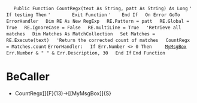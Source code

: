&nbsp;&nbsp;&nbsp;&nbsp;
`Public Function CountRegx(text As String, patt As String) As Long`
`'    If testing Then`
`'        Exit Function`
`'    End If`
&nbsp;&nbsp;&nbsp;&nbsp;`On Error GoTo ErrorHandler`
&nbsp;&nbsp;&nbsp;&nbsp;`Dim RE As New RegExp`
&nbsp;&nbsp;&nbsp;&nbsp;`RE.Pattern = patt`
&nbsp;&nbsp;&nbsp;&nbsp;`RE.Global = True`
&nbsp;&nbsp;&nbsp;&nbsp;`RE.IgnoreCase = False`
&nbsp;&nbsp;&nbsp;&nbsp;`RE.multiLine = True`
&nbsp;&nbsp;&nbsp;&nbsp;`'Retrieve all matches`
&nbsp;&nbsp;&nbsp;&nbsp;`Dim Matches As MatchCollection`
&nbsp;&nbsp;&nbsp;&nbsp;`Set Matches = RE.Execute(text)`
&nbsp;&nbsp;&nbsp;&nbsp;`'Return the corrected count of matches`
&nbsp;&nbsp;&nbsp;&nbsp;`CountRegx = Matches.count`
`ErrorHandler:`
&nbsp;&nbsp;&nbsp;&nbsp;`If Err.Number <> 0 Then`
&nbsp;&nbsp;&nbsp;&nbsp;&nbsp;&nbsp;&nbsp;&nbsp;[`MyMsgBox`](MyMsgBox)` Err.Number & " " & Err.Description, 30`
&nbsp;&nbsp;&nbsp;&nbsp;`End If`
`End Function`


# BeCaller
- CountRegx]]{F}(13)->[[MyMsgBox]]{S}

